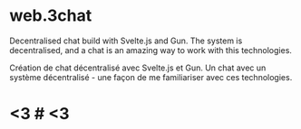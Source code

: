# web.3chat
Decentralised chat build with Svelte.js and Gun.
The system is decentralised, and a chat is an amazing way to work with this technologies.

Création de chat décentralisé avec Svelte.js et Gun.
Un chat avec un système décentralisé - une façon de me familiariser avec ces technologies.<br>

# <3 # <3
